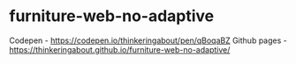 # furniture-web-no-adaptive

Codepen - https://codepen.io/thinkeringabout/pen/qBoqaBZ
Github pages - https://thinkeringabout.github.io/furniture-web-no-adaptive/
